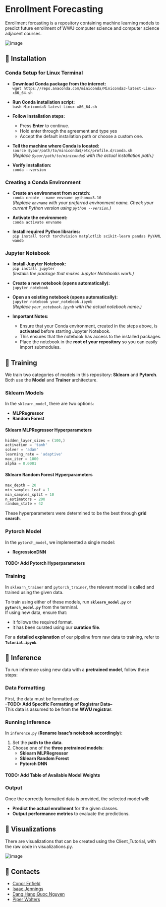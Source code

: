 # Enrollment Forecasting

Enrollment forcasting is a repository containing machine learning models to predict future enrollment of WWU computer science and computer science adjacent courses. 


![image](https://github.com/user-attachments/assets/790a74aa-7c1c-4a39-995a-fb29214cec82)

## 🔵 Installation

### Conda Setup for Linux Terminal  

- **Download Conda package from the internet:**  
  `wget https://repo.anaconda.com/miniconda/Miniconda3-latest-Linux-x86_64.sh`  

- **Run Conda installation script:**  
  `bash Miniconda3-latest-Linux-x86_64.sh`  

- **Follow installation steps:**  
  - Press **Enter** to continue.  
  - Hold enter through the agreement and type yes 
  - Accept the default installation path or choose a custom one.  

- **Tell the machine where Conda is located:**  
  `source $your/path/to/miniconda$/etc/profile.d/conda.sh`  
  *(Replace `$your/path/to/miniconda$` with the actual installation path.)*  

- **Verify installation:**  
  `conda --version`  

### Creating a Conda Environment  

- **Create an environment from scratch:**  
  `conda create --name envname python==3.10`  
  *(Replace `envname` with your preferred environment name. Check your current Python version using `python --version`.)*  

- **Activate the environment:**  
  `conda activate envname`  

- **Install required Python libraries:**  
  `pip install torch torchvision matplotlib scikit-learn pandas PyYAML wandb`

### Jupyter Notebook  

- **Install Jupyter Notebook:**  
  `pip install jupyter`  
  *(Installs the package that makes Jupyter Notebooks work.)*  

- **Create a new notebook (opens automatically):**  
  `jupyter notebook`  

- **Open an existing notebook (opens automatically):**  
  `jupyter notebook your_notebook.ipynb`  
  *(Replace `your_notebook.ipynb` with the actual notebook name.)*  

- **Important Notes:**  
  - Ensure that your Conda environment, created in the steps above, is **activated** before starting Jupyter Notebook.  
  - This ensures that the notebook has access to the installed packages.  
  - Place the notebook in the **root of your repository** so you can easily import submodules.  

## 🔵 Training

We train two categories of models in this repository: **Sklearn** and **Pytorch**.  
Both use the **Model** and **Trainer** architecture.  

### Sklearn Models  
In the `sklearn_model`, there are two options:  
- **MLPRegressor**  
- **Random Forest**  

#### Sklearn MLPRegressor Hyperparameters  
```python
hidden_layer_sizes = (100,)
activation = 'tanh'
solver = 'adam'
learning_rate = 'adaptive'
max_iter = 1000
alpha = 0.0001
```

#### Sklearn Random Forest Hyperparameters  
```python
max_depth = 20
min_samples_leaf = 1
min_samples_split = 10
n_estimators = 200
random_state = 42
```
These hyperparameters were determined to be the best through **grid search**.  

### Pytorch Model  
In the `pytorch_model`, we implemented a single model:  
- **RegressionDNN**  

#### TODO: Add Pytorch Hyperparameters  

### Training  
In `sklearn_trainer` and `pytorch_trainer`, the relevant model is called and trained using the given data.  

To train using either of these models, run **`sklearn_model.py`** or **`pytorch_model.py`** from the terminal.  
If using new data, ensure that:  
- It follows the required format.  
- It has been curated using our **curation file**.  

For a **detailed explanation** of our pipeline from raw data to training, refer to **`Tutorial.ipynb`**.  

## 🔵 Inference
To run inference using new data with a **pretrained model**, follow these steps:  

### Data Formatting  
First, the data must be formatted as:  
**–TODO: Add Specific Formatting of Registrar Data–**  
This data is assumed to be from the **WWU registrar**.  

### Running Inference  
In `inference.py` (**Rename Isaac’s notebook accordingly**):  
1. Set the **path to the data**.  
2. Choose one of the **three pretrained models**:  
   - **Sklearn MLPRegressor**  
   - **Sklearn Random Forest**  
   - **Pytorch DNN**  

#### TODO: Add Table of Available Model Weights  

### Output  
Once the correctly formatted data is provided, the selected model will:  
- **Predict the actual enrollment** for the given classes.  
- **Output performance metrics** to evaluate the predictions.  


## 🔵 Visualizations

There are visualizations that can be created using the Client_Tutorial, with the raw code in visualizations.py.

![image](https://github.com/user-attachments/assets/a866994a-a221-4b29-b945-9312f8507b65)
## 🔵 Contacts

- [Conor Enfield](mailto:conore@live.com)
- [Isaac Jennings](mailto:jenningi2@wwu.edu)
- [Dang Hang Quoc Nguyen](mailto:dangn2@wwu.edu)
- [Piper Wolters](mailto:wolterp@wwu.edu)
